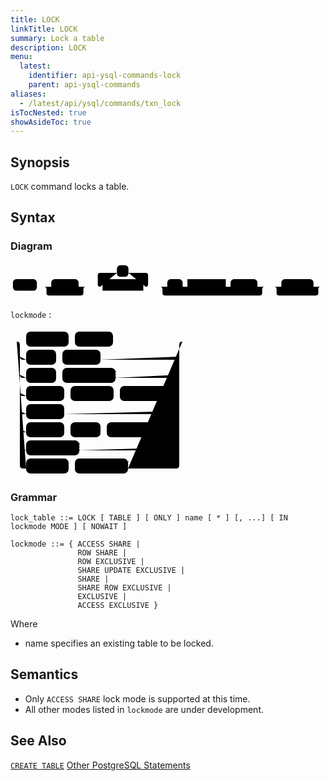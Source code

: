 ```yaml
---
title: LOCK
linkTitle: LOCK
summary: Lock a table
description: LOCK
menu:
  latest:
    identifier: api-ysql-commands-lock
    parent: api-ysql-commands
aliases:
  - /latest/api/ysql/commands/txn_lock
isTocNested: true
showAsideToc: true
---
```


## Synopsis

`LOCK` command locks a table.

## Syntax

### Diagram 

<svg class="rrdiagram" version="1.1" xmlns:xlink="http://www.w3.org/1999/xlink" xmlns="http://www.w3.org/2000/svg" width="657" height="78" viewbox="0 0 657 78"><path class="connector" d="M0 50h5m50 0h30m57 0h20m-92 0q5 0 5 5v8q0 5 5 5h67q5 0 5-5v-8q0-5 5-5m5 0h30m-5 0q-5 0-5-5v-19q0-5 5-5h35m24 0h36q5 0 5 5v19q0 5-5 5m-5 0h50m32 0h10m80 0h10m56 0h20m-223 0q5 0 5 5v8q0 5 5 5h198q5 0 5-5v-8q0-5 5-5m5 0h30m67 0h20m-102 0q5 0 5 5v8q0 5 5 5h77q5 0 5-5v-8q0-5 5-5m5 0h5"/><rect class="literal" x="5" y="34" width="50" height="24" rx="7"/><text class="text" x="15" y="50">LOCK</text><rect class="literal" x="85" y="34" width="57" height="24" rx="7"/><text class="text" x="95" y="50">TABLE</text><rect class="literal" x="222" y="5" width="24" height="24" rx="7"/><text class="text" x="232" y="21">,</text><a xlink:href="../grammar_diagrams#table-expr"><rect class="rule" x="192" y="34" width="85" height="24"/><text class="text" x="202" y="50">table_expr</text></a><rect class="literal" x="327" y="34" width="32" height="24" rx="7"/><text class="text" x="337" y="50">IN</text><a xlink:href="../grammar_diagrams#lockmode"><rect class="rule" x="369" y="34" width="80" height="24"/><text class="text" x="379" y="50">lockmode</text></a><rect class="literal" x="459" y="34" width="56" height="24" rx="7"/><text class="text" x="469" y="50">MODE</text><rect class="literal" x="565" y="34" width="67" height="24" rx="7"/><text class="text" x="575" y="50">NOWAIT</text></svg>

`lockmode` :

<svg class="rrdiagram" version="1.1" xmlns:xlink="http://www.w3.org/1999/xlink" xmlns="http://www.w3.org/2000/svg" width="285" height="237" viewbox="0 0 285 237"><path class="connector" d="M0 21h25m68 0h10m61 0h116m-265 24q0 5 5 5h5m48 0h10m61 0h121q5 0 5-5m-255 29q0 5 5 5h5m48 0h10m85 0h97q5 0 5-5m-255 29q0 5 5 5h5m61 0h10m69 0h10m85 0h5q5 0 5-5m-255 29q0 5 5 5h5m61 0h179q5 0 5-5m-255 29q0 5 5 5h5m61 0h10m48 0h10m85 0h26q5 0 5-5m-255 29q0 5 5 5h5m85 0h155q5 0 5-5m-260-169q5 0 5 5v193q0 5 5 5h5m68 0h10m85 0h77q5 0 5-5v-193q0-5 5-5m5 0h5"/><rect class="literal" x="25" y="5" width="68" height="24" rx="7"/><text class="text" x="35" y="21">ACCESS</text><rect class="literal" x="103" y="5" width="61" height="24" rx="7"/><text class="text" x="113" y="21">SHARE</text><rect class="literal" x="25" y="34" width="48" height="24" rx="7"/><text class="text" x="35" y="50">ROW</text><rect class="literal" x="83" y="34" width="61" height="24" rx="7"/><text class="text" x="93" y="50">SHARE</text><rect class="literal" x="25" y="63" width="48" height="24" rx="7"/><text class="text" x="35" y="79">ROW</text><rect class="literal" x="83" y="63" width="85" height="24" rx="7"/><text class="text" x="93" y="79">EXCLUSIVE</text><rect class="literal" x="25" y="92" width="61" height="24" rx="7"/><text class="text" x="35" y="108">SHARE</text><rect class="literal" x="96" y="92" width="69" height="24" rx="7"/><text class="text" x="106" y="108">UPDATE</text><rect class="literal" x="175" y="92" width="85" height="24" rx="7"/><text class="text" x="185" y="108">EXCLUSIVE</text><rect class="literal" x="25" y="121" width="61" height="24" rx="7"/><text class="text" x="35" y="137">SHARE</text><rect class="literal" x="25" y="150" width="61" height="24" rx="7"/><text class="text" x="35" y="166">SHARE</text><rect class="literal" x="96" y="150" width="48" height="24" rx="7"/><text class="text" x="106" y="166">ROW</text><rect class="literal" x="154" y="150" width="85" height="24" rx="7"/><text class="text" x="164" y="166">EXCLUSIVE</text><rect class="literal" x="25" y="179" width="85" height="24" rx="7"/><text class="text" x="35" y="195">EXCLUSIVE</text><rect class="literal" x="25" y="208" width="68" height="24" rx="7"/><text class="text" x="35" y="224">ACCESS</text><rect class="literal" x="103" y="208" width="85" height="24" rx="7"/><text class="text" x="113" y="224">EXCLUSIVE</text></svg>

### Grammar
```
lock_table ::= LOCK [ TABLE ] [ ONLY ] name [ * ] [, ...] [ IN lockmode MODE ] [ NOWAIT ]

lockmode ::= { ACCESS SHARE |
               ROW SHARE |
               ROW EXCLUSIVE |
               SHARE UPDATE EXCLUSIVE |
               SHARE |
               SHARE ROW EXCLUSIVE |
               EXCLUSIVE |
               ACCESS EXCLUSIVE }
```

Where
- name specifies an existing table to be locked.

## Semantics

- Only `ACCESS SHARE` lock mode is supported at this time.
- All other modes listed in `lockmode` are under development.

## See Also
[`CREATE TABLE`](../ddl_create_table)
[Other PostgreSQL Statements](..)
